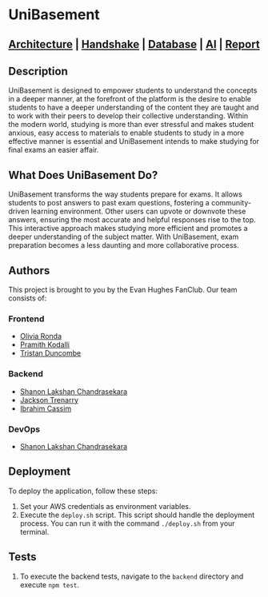 # UniBasement

## [Architecture](model/ARCHITECTURE.md) | [Handshake](docs/HANDSHAKE.md) | [Database](docs/DATABASE.md) | [AI](AI.md) | [Report](report/REPORT.md)

## Description

UniBasement is designed to empower students to understand the concepts in a deeper manner, at the forefront of the platform is the desire to enable students to have a deeper understanding of the content they are taught and to work with their peers to develop their collective understanding. Within the modern world, studying is more than ever stressful and makes student anxious, easy access to materials to enable students to study in a more effective manner is essential and UniBasement intends to make studying for final exams an easier affair.  

## What Does UniBasement Do?

UniBasement transforms the way students prepare for exams. It allows students to post answers to past exam questions, fostering a community-driven learning environment. Other users can upvote or downvote these answers, ensuring the most accurate and helpful responses rise to the top. This interactive approach makes studying more efficient and promotes a deeper understanding of the subject matter. With UniBasement, exam preparation becomes a less daunting and more collaborative process.

## Authors

This project is brought to you by the Evan Hughes FanClub. Our team consists of:

### Frontend

- [Olivia Ronda](https://github.com/vilnor)
- [Pramith Kodalli](https://github.com/PramithKodali)
- [Tristan Duncombe](https://github.com/tristanduncombe)

### Backend

- [Shanon Lakshan Chandrasekara](https://github.com/86LAK)
- [Jackson Trenarry](https://github.com/JTrenarry)
- [Ibrahim Cassim](https://github.com/IbrahimCassim)

### DevOps

- [Shanon Lakshan Chandrasekara](https://github.com/86LAK)

## Deployment

To deploy the application, follow these steps:

1. Set your AWS credentials as environment variables.
2. Execute the `deploy.sh` script. This script should handle the deployment process. You can run it with the command `./deploy.sh` from your terminal.

## Tests

1. To execute the backend tests, navigate to the `backend` directory and execute ```npm test```.
